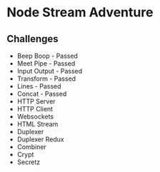 Node Stream Adventure
=====================

Challenges
----------
- Beep Boop - Passed
- Meet Pipe - Passed
- Input Output - Passed
- Transform - Passed
- Lines - Passed
- Concat - Passed
- HTTP Server
- HTTP Client
- Websockets
- HTML Stream
- Duplexer
- Duplexer Redux
- Combiner
- Crypt
- Secretz